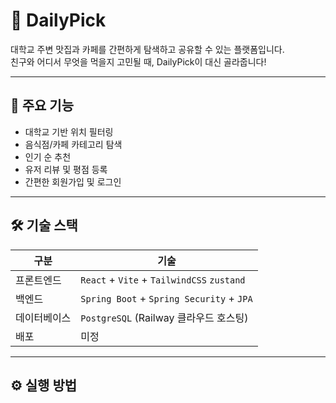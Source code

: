 # 🥡 DailyPick

대학교 주변 맛집과 카페를 간편하게 탐색하고 공유할 수 있는 플랫폼입니다.  
친구와 어디서 무엇을 먹을지 고민될 때, DailyPick이 대신 골라줍니다!

---

## 📌 주요 기능

- 대학교 기반 위치 필터링
- 음식점/카페 카테고리 탐색
- 인기 순 추천
- 유저 리뷰 및 평점 등록
- 간편한 회원가입 및 로그인

---

## 🛠️ 기술 스택

| 구분       | 기술                            |
|------------|---------------------------------|
| 프론트엔드 | `React` + `Vite` + `TailwindCSS` `zustand` |
| 백엔드     | `Spring Boot` + `Spring Security` + `JPA` |
| 데이터베이스 | `PostgreSQL` (Railway 클라우드 호스팅) |
| 배포       | 미정 |

---

## ⚙️ 실행 방법


